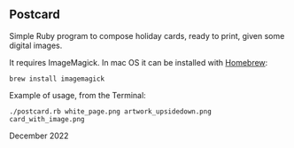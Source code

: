 ## Postcard

Simple Ruby program to compose holiday cards, ready to print, given some digital
images.

It requires ImageMagick. In mac OS it can be installed with
[Homebrew](https://brew.sh):

    brew install imagemagick

Example of usage, from the Terminal:

    ./postcard.rb white_page.png artwork_upsidedown.png card_with_image.png

December 2022
